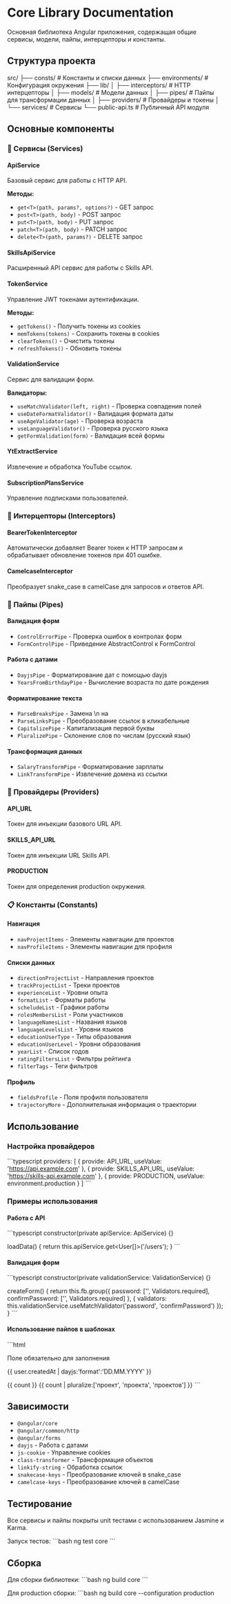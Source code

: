 <!-- @format -->

# Core Library Documentation

Основная библиотека Angular приложения, содержащая общие сервисы, модели, пайпы, интерцепторы и константы.

## Структура проекта

src/
├── consts/ # Константы и списки данных
├── environments/ # Конфигурация окружения
├── lib/
│ ├── interceptors/ # HTTP интерцепторы
│ ├── models/ # Модели данных
│ ├── pipes/ # Пайпы для трансформации данных
│ ├── providers/ # Провайдеры и токены
│ └── services/ # Сервисы
└── public-api.ts # Публичный API модуля

## Основные компоненты

### 🔧 Сервисы (Services)

#### ApiService

Базовый сервис для работы с HTTP API.

**Методы:**

- `get<T>(path, params?, options?)` - GET запрос
- `post<T>(path, body)` - POST запрос
- `put<T>(path, body)` - PUT запрос
- `patch<T>(path, body)` - PATCH запрос
- `delete<T>(path, params?)` - DELETE запрос

#### SkillsApiService

Расширенный API сервис для работы с Skills API.

#### TokenService

Управление JWT токенами аутентификации.

**Методы:**

- `getTokens()` - Получить токены из cookies
- `memTokens(tokens)` - Сохранить токены в cookies
- `clearTokens()` - Очистить токены
- `refreshTokens()` - Обновить токены

#### ValidationService

Сервис для валидации форм.

**Валидаторы:**

- `useMatchValidator(left, right)` - Проверка совпадения полей
- `useDateFormatValidator()` - Валидация формата даты
- `useAgeValidator(age)` - Проверка возраста
- `useLanguageValidator()` - Проверка русского языка
- `getFormValidation(form)` - Валидация всей формы

#### YtExtractService

Извлечение и обработка YouTube ссылок.

#### SubscriptionPlansService

Управление подписками пользователей.

### 🔄 Интерцепторы (Interceptors)

#### BearerTokenInterceptor

Автоматически добавляет Bearer токен к HTTP запросам и обрабатывает обновление токенов при 401 ошибке.

#### CamelcaseInterceptor

Преобразует snake_case в camelCase для запросов и ответов API.

### 🔧 Пайпы (Pipes)

#### Валидация форм

- `ControlErrorPipe` - Проверка ошибок в контролах форм
- `FormControlPipe` - Приведение AbstractControl к FormControl

#### Работа с датами

- `DayjsPipe` - Форматирование дат с помощью dayjs
- `YearsFromBirthdayPipe` - Вычисление возраста по дате рождения

#### Форматирование текста

- `ParseBreaksPipe` - Замена \n на <br>
- `ParseLinksPipe` - Преобразование ссылок в кликабельные
- `CapitalizePipe` - Капитализация первой буквы
- `PluralizePipe` - Склонение слов по числам (русский язык)

#### Трансформация данных

- `SalaryTransformPipe` - Форматирование зарплаты
- `LinkTransformPipe` - Извлечение домена из ссылки

### 🎯 Провайдеры (Providers)

#### API_URL

Токен для инъекции базового URL API.

#### SKILLS_API_URL

Токен для инъекции URL Skills API.

#### PRODUCTION

Токен для определения production окружения.

### 📋 Константы (Constants)

#### Навигация

- `navProjectItems` - Элементы навигации для проектов
- `navProfileItems` - Элементы навигации для профиля

#### Списки данных

- `directionProjectList` - Направления проектов
- `trackProjectList` - Треки проектов
- `experienceList` - Уровни опыта
- `formatList` - Форматы работы
- `scheludeList` - Графики работы
- `rolesMembersList` - Роли участников
- `languageNamesList` - Названия языков
- `languageLevelsList` - Уровни языков
- `educationUserType` - Типы образования
- `educationUserLevel` - Уровни образования
- `yearList` - Список годов
- `ratingFiltersList` - Фильтры рейтинга
- `filterTags` - Теги фильтров

#### Профиль

- `fieldsProfile` - Поля профиля пользователя
- `trajectoryMore` - Дополнительная информация о траектории

## Использование

### Настройка провайдеров

\`\`\`typescript
providers: [
{ provide: API_URL, useValue: 'https://api.example.com' },
{ provide: SKILLS_API_URL, useValue: 'https://skills-api.example.com' },
{ provide: PRODUCTION, useValue: environment.production }
]
\`\`\`

### Примеры использования

#### Работа с API

\`\`\`typescript
constructor(private apiService: ApiService) {}

loadData() {
return this.apiService.get<User[]>('/users');
}
\`\`\`

#### Валидация форм

\`\`\`typescript
constructor(private validationService: ValidationService) {}

createForm() {
return this.fb.group({
password: ['', Validators.required],
confirmPassword: ['', Validators.required]
}, {
validators: this.validationService.useMatchValidator('password', 'confirmPassword')
});
}
\`\`\`

#### Использование пайпов в шаблонах

\`\`\`html

<!-- Проверка ошибок -->
<div *ngIf="form.get('email') | controlError">
  Поле обязательно для заполнения
</div>

<!-- Форматирование даты -->

<span>{{ user.createdAt | dayjs:'format':'DD.MM.YYYY' }}</span>

<!-- Склонение слов -->

<span>{{ count }} {{ count | pluralize:['проект', 'проекта', 'проектов'] }}</span>
\`\`\`

## Зависимости

- `@angular/core`
- `@angular/common/http`
- `@angular/forms`
- `dayjs` - Работа с датами
- `js-cookie` - Управление cookies
- `class-transformer` - Трансформация объектов
- `linkify-string` - Обработка ссылок
- `snakecase-keys` - Преобразование ключей в snake_case
- `camelcase-keys` - Преобразование ключей в camelCase

## Тестирование

Все сервисы и пайпы покрыты unit тестами с использованием Jasmine и Karma.

Запуск тестов:
\`\`\`bash
ng test core
\`\`\`

## Сборка

Для сборки библиотеки:
\`\`\`bash
ng build core
\`\`\`

Для production сборки:
\`\`\`bash
ng build core --configuration production

